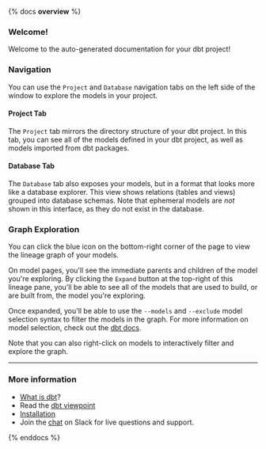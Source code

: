 
{% docs __overview__ %}

### Welcome!

Welcome to the auto-generated documentation for your dbt project!

### Navigation

You can use the `Project` and `Database` navigation tabs on the left side of the window to explore the models
in your project.

#### Project Tab
The `Project` tab mirrors the directory structure of your dbt project. In this tab, you can see all of the
models defined in your dbt project, as well as models imported from dbt packages.

#### Database Tab
The `Database` tab also exposes your models, but in a format that looks more like a database explorer. This view
shows relations (tables and views) grouped into database schemas. Note that ephemeral models are _not_ shown
in this interface, as they do not exist in the database.

### Graph Exploration
You can click the blue icon on the bottom-right corner of the page to view the lineage graph of your models.

On model pages, you'll see the immediate parents and children of the model you're exploring. By clicking the `Expand`
button at the top-right of this lineage pane, you'll be able to see all of the models that are used to build,
or are built from, the model you're exploring.

Once expanded, you'll be able to use the `--models` and `--exclude` model selection syntax to filter the
models in the graph. For more information on model selection, check out the [dbt docs](https://docs.getdbt.com/reference#section-specifying-models-to-run).

Note that you can also right-click on models to interactively filter and explore the graph.

---

### More information

- [What is dbt](https://docs.getdbt.com/docs/overview)?
- Read the [dbt viewpoint](https://docs.getdbt.com/docs/viewpoint)
- [Installation](https://docs.getdbt.com/docs/installation)
- Join the [chat](https://slack.getdbt.com/) on Slack for live questions and support.

{% enddocs %}
